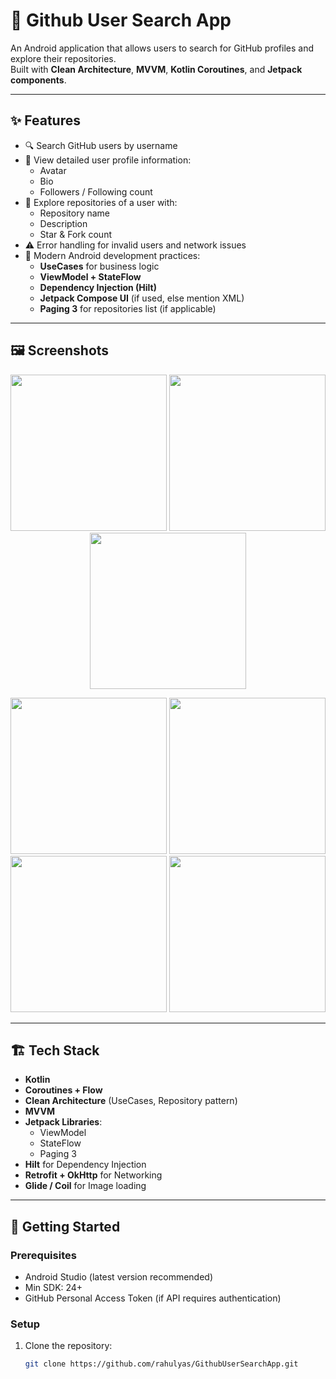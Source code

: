 # 📱 Github User Search App

An Android application that allows users to search for GitHub profiles and explore their repositories.  
Built with **Clean Architecture**, **MVVM**, **Kotlin Coroutines**, and **Jetpack components**.

---

## ✨ Features

- 🔍 Search GitHub users by username
- 👤 View detailed user profile information:
  - Avatar
  - Bio
  - Followers / Following count
- 📂 Explore repositories of a user with:
  - Repository name
  - Description
  - Star & Fork count
- ⚠️ Error handling for invalid users and network issues
- 🚀 Modern Android development practices:
  - **UseCases** for business logic
  - **ViewModel + StateFlow**
  - **Dependency Injection (Hilt)**
  - **Jetpack Compose UI** (if used, else mention XML)
  - **Paging 3** for repositories list (if applicable)

---

## 🖼️ Screenshots

<p align="center">
  <img src="https://github.com/user-attachments/assets/c115362f-2d29-4c80-bd03-2fef7b22d7d6" width="250"/>
  <img src="https://github.com/user-attachments/assets/261bd2ea-1237-4484-a925-e560abe35eb6" width="250"/>
  <img src="https://github.com/user-attachments/assets/82b8e74c-936a-49df-83b8-bdc03cc527d5" width="250"/>
</p>

<p align="center">
  <img src="https://github.com/user-attachments/assets/1e7bbd68-d34f-4df1-9d4e-29c77ea1defd" width="250"/>
  <img src="https://github.com/user-attachments/assets/42add94e-c7c2-48db-80f5-be717637517a" width="250"/>
  <img src="https://github.com/user-attachments/assets/13f9a325-d98a-4f16-b49e-925ebb645c61" width="250"/>
  <img src="https://github.com/user-attachments/assets/c76d950d-1242-4e36-97f5-1d8a64c6e582" width="250"/>
</p>

---

## 🏗️ Tech Stack

- **Kotlin**
- **Coroutines + Flow**
- **Clean Architecture** (UseCases, Repository pattern)
- **MVVM**
- **Jetpack Libraries**:
  - ViewModel
  - StateFlow
  - Paging 3
- **Hilt** for Dependency Injection
- **Retrofit + OkHttp** for Networking
- **Glide / Coil** for Image loading

---

## 🚀 Getting Started

### Prerequisites
- Android Studio (latest version recommended)
- Min SDK: 24+
- GitHub Personal Access Token (if API requires authentication)

### Setup
1. Clone the repository:
   ```bash
   git clone https://github.com/rahulyas/GithubUserSearchApp.git

